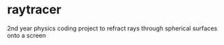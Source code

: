 # raytracer
2nd year physics coding project to refract rays through spherical surfaces onto a screen

